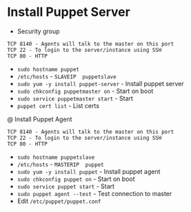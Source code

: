 

# Install Puppet Server

- Security group
```
TCP 8140 - Agents will talk to the master on this port
TCP 22 - To login to the server/instance using SSH
TCP 80 - HTTP
```
- `sudo hostname puppet`
- `/etc/hosts` - `SLAVEIP  puppetslave`
- `sudo yum -y install puppet-server` - Install puppet server
- `sudo chkconfig puppetmaster on` - Start on boot
- `sudo service puppetmaster start` - Start
- `puppet cert list` - List certs


@ Install Puppet Agent

```
TCP 8140 - Agents will talk to the master on this port
TCP 22 - To login to the server/instance using SSH
TCP 80 - HTTP
```
- `sudo hostname puppetslave`
- `/etc/hosts` - `MASTERIP  puppet`
- `sudo yum -y install puppet` - Install puppet agent
- `sudo chkconfig puppet on` - Start on boot
- `sudo service puppet start` - Start
- `sudo puppet agent --test` - Test connection to master
- Edit `/etc/puppet/puppet.conf`
